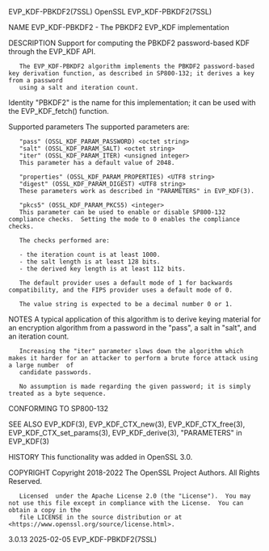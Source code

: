 EVP_KDF-PBKDF2(7SSL)							    OpenSSL							  EVP_KDF-PBKDF2(7SSL)

NAME
       EVP_KDF-PBKDF2 - The PBKDF2 EVP_KDF implementation

DESCRIPTION
       Support for computing the PBKDF2 password-based KDF through the EVP_KDF API.

       The EVP_KDF-PBKDF2 algorithm implements the PBKDF2 password-based key derivation function, as described in SP800-132; it derives a key from a password
       using a salt and iteration count.

   Identity
       "PBKDF2" is the name for this implementation; it can be used with the EVP_KDF_fetch() function.

   Supported parameters
       The supported parameters are:

       "pass" (OSSL_KDF_PARAM_PASSWORD) <octet string>
       "salt" (OSSL_KDF_PARAM_SALT) <octet string>
       "iter" (OSSL_KDF_PARAM_ITER) <unsigned integer>
	   This parameter has a default value of 2048.

       "properties" (OSSL_KDF_PARAM_PROPERTIES) <UTF8 string>
       "digest" (OSSL_KDF_PARAM_DIGEST) <UTF8 string>
	   These parameters work as described in "PARAMETERS" in EVP_KDF(3).

       "pkcs5" (OSSL_KDF_PARAM_PKCS5) <integer>
	   This parameter can be used to enable or disable SP800-132 compliance checks.	 Setting the mode to 0 enables the compliance checks.

	   The checks performed are:

	   - the iteration count is at least 1000.
	   - the salt length is at least 128 bits.
	   - the derived key length is at least 112 bits.

	   The default provider uses a default mode of 1 for backwards compatibility, and the FIPS provider uses a default mode of 0.

	   The value string is expected to be a decimal number 0 or 1.

NOTES
       A  typical  application of this algorithm is to derive keying material for an encryption algorithm from a password in the "pass", a salt in "salt", and
       an iteration count.

       Increasing the "iter" parameter slows down the algorithm which makes it harder for an attacker to perform a brute force attack using a large number  of
       candidate passwords.

       No assumption is made regarding the given password; it is simply treated as a byte sequence.

CONFORMING TO
       SP800-132

SEE ALSO
       EVP_KDF(3), EVP_KDF_CTX_new(3), EVP_KDF_CTX_free(3), EVP_KDF_CTX_set_params(3), EVP_KDF_derive(3), "PARAMETERS" in EVP_KDF(3)

HISTORY
       This functionality was added in OpenSSL 3.0.

COPYRIGHT
       Copyright 2018-2022 The OpenSSL Project Authors. All Rights Reserved.

       Licensed	 under the Apache License 2.0 (the "License").	You may not use this file except in compliance with the License.  You can obtain a copy in the
       file LICENSE in the source distribution or at <https://www.openssl.org/source/license.html>.

3.0.13									  2025-02-05							  EVP_KDF-PBKDF2(7SSL)

